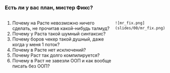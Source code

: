 ### Есть ли у вас план, мистер Фикс?

<style>
.twocolumn_00 {
   display: grid;
   grid-template-columns: 4fr 1fr;
   grid-gap: 10px;
   text-align: left;
}
</style>

<div class="twocolumn_00">
  <div>

1. Почему на Расте невозможно ничего сделать, не прочитав какой-нибудь талмуд?
2. Почему у Раста такой шумный синтаксис?
3. Почему боров чекер такой душный, даже когда у меня 1 поток?
4. Почему в Расте нет исключений?
5. Почему Раст так долго компилируется?
6. Почему в Раст не завезли ООП и как вообще писать без ООП?
  </div>
  <div>
    
    ![mr_fix.png](slides/00/mr_fix.png)
  </div>
</div>

